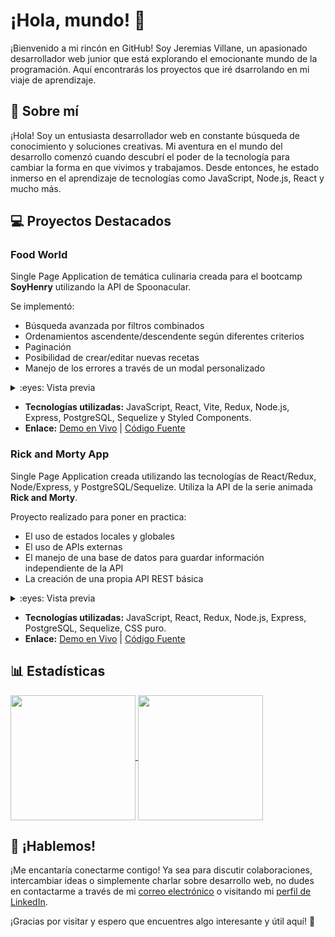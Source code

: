 # ¡Hola, mundo! 👋

¡Bienvenido a mi rincón en GitHub! Soy Jeremias Villane, un apasionado desarrollador web junior que está explorando el emocionante mundo de la programación. Aquí encontrarás los proyectos que iré dsarrolando en mi viaje de aprendizaje. 

## 🚀 Sobre mí

¡Hola! Soy un entusiasta desarrollador web en constante búsqueda de conocimiento y soluciones creativas. Mi aventura en el mundo del desarrollo comenzó cuando descubrí el poder de la tecnología para cambiar la forma en que vivimos y trabajamos. Desde entonces, he estado inmerso en el aprendizaje de tecnologías como JavaScript, Node.js, React y mucho más.

## 💻 Proyectos Destacados

### Food World

Single Page Application de temática culinaria creada para el bootcamp **SoyHenry** utilizando la API de Spoonacular. 

Se implementó: 
- Búsqueda avanzada por filtros combinados
- Ordenamientos ascendente/descendente según diferentes criterios
- Paginación
- Posibilidad de crear/editar nuevas recetas
- Manejo de los errores a través de un modal personalizado

<details>
<summary>:eyes: Vista previa</summary>
<img src=https://i.postimg.cc/Wb2ZrzBM/Food-World.png width=60% />
</br>
<img src=https://i.postimg.cc/435kY8Vv/Food-World2.png width=60% />
</details>

- **Tecnologías utilizadas:** JavaScript, React, Vite, Redux, Node.js, Express, PostgreSQL, Sequelize y Styled Components.
- **Enlace:** [Demo en Vivo](https://food-world-weld.vercel.app/) | [Código Fuente](https://github.com/JeremiasVillane/PI-Food-JV)

### Rick and Morty App

Single Page Application creada utilizando las tecnologías de React/Redux, Node/Express, y PostgreSQL/Sequelize. Utiliza la API de la serie animada **Rick and Morty**. 

Proyecto realizado para poner en practica:
- El uso de estados locales y globales
- El uso de APIs externas
- El manejo de una base de datos para guardar información independiente de la API
- La creación de una propia API REST básica

<details>
<summary>:eyes: Vista previa</summary>
<img src=https://i.postimg.cc/65Wy1S5R/R-M.png width=60% />
</details>

- **Tecnologías utilizadas:** JavaScript, React, Redux, Node.js, Express, PostgreSQL, Sequelize, CSS puro.
- **Enlace:** [Demo en Vivo](Enlace) | [Código Fuente](https://github.com/JeremiasVillane/rick_and_morty)

## 📊 Estadísticas
<div>
<a href="https://github.com/JeremiasVillane/github-readme-stats">
  <img height=200 align="center" src="https://github-readme-stats-jv.vercel.app/api?username=jeremiasvillane&show_icons=true&theme=prussian&rank_icon=github&card_width=200&locale=es" />
</a>
<a href="https://github.com/JeremiasVillane/github-readme-stats">
  <img height=200 align="center" src="https://github-readme-stats-jv.vercel.app/api/top-langs/?username=jeremiasvillane&size_weight=0.5&count_weight=0.5&theme=prussian&layout=compact&card_width=200&locale=es" />
</a>
  </div>

## 🤝 ¡Hablemos!

¡Me encantaría conectarme contigo! Ya sea para discutir colaboraciones, intercambiar ideas o simplemente charlar sobre desarrollo web, no dudes en contactarme a través de mi [correo electrónico](vil.jeremias@gmail.com) o visitando mi [perfil de LinkedIn](https://www.linkedin.com/in/jeremias-villane).

¡Gracias por visitar y espero que encuentres algo interesante y útil aquí! 🌟
